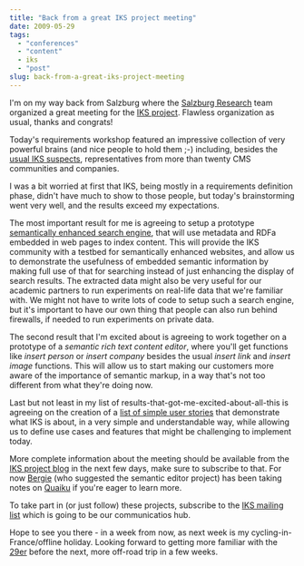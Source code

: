 ```yaml
---
title: "Back from a great IKS project meeting"
date: 2009-05-29
tags: 
  - "conferences"
  - "content"
  - iks
  - "post"
slug: back-from-a-great-iks-project-meeting
---
```


I'm on my way back from Salzburg where the [Salzburg Research](http://www.salzburgresearch.at) team organized a great meeting for the [IKS project](http://www.iks-project.eu/). Flawless organization as usual, thanks and congrats!

Today's requirements workshop featured an impressive collection of very powerful brains (and nice people to hold them ;-) including, besides the [usual IKS suspects](http://www.iks-project.eu/team), representatives from more than twenty CMS communities and companies.

I was a bit worried at first that IKS, being mostly in a requirements definition phase, didn't have much to show to those people, but today's brainstorming went very well, and the results exceed my expectations.

The most important result for me is agreeing to setup a prototype [semantically enhanced search engine](http://www.interactive-knowledge.org/content/iks-search-engine-proposal), that will use metadata and RDFa embedded in web pages to index content. This will provide the IKS community with a testbed for semantically enhanced websites, and allow us to demonstrate the usefulness of embedded semantic information by making full use of that for searching instead of just enhancing the display of search results. The extracted data might also be very useful for our academic partners to run experiments on real-life data that we're familiar with. We might not have to write lots of code to setup such a search engine, but it's important to have our own thing that people can also run behind firewalls, if needed to run experiments on private data.

The second result that I'm excited about is agreeing to work together on a prototype of a _semantic rich text content editor_, where you'll get functions like _insert person_ or _insert company_ besides the usual _insert link_ and _insert image_ functions. This will allow us to start making our customers more aware of the importance of semantic markup, in a way that's not too different from what they're doing now.

Last but not least in my list of results-that-got-me-excited-about-all-this is agreeing on the creation of a [list of simple user stories](http://www.interactive-knowledge.org/content/iks-user-stories-proposal) that demonstrate what IKS is about, in a very simple and understandable way, while allowing us to define use cases and features that might be challenging to implement today.

More complete information about the meeting should be available from the [IKS project blog](http://www.iks-project.eu/blog) in the next few days, make sure to subscribe to that. For now [Bergie](http://bergie.iki.fi/) (who suggested the semantic editor project) has been taking notes on [Quaiku](http://www.qaiku.com/channels/show/iks-project) if you're eager to learn more.

To take part in (or just follow) these projects, subscribe to the [IKS mailing list](http://www.iks-project.eu/public-discussion-mailing-list-iks-community) which is going to be our communicatios hub.

Hope to see you there - in a week from now, as next week is my cycling-in-France/offline holiday. Looking forward to getting more familiar with the [29er](http://www.konaworld.com/09_kahuna_u.cfm) before the next, more off-road trip in a few weeks.
